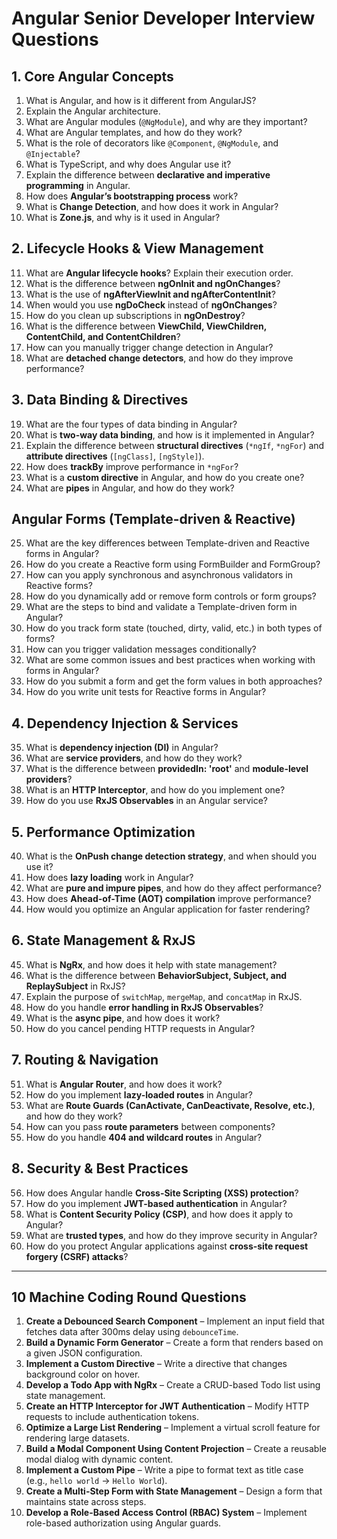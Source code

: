 # Angular Senior Developer Interview Questions

## 1. Core Angular Concepts
1. What is Angular, and how is it different from AngularJS?
2. Explain the Angular architecture.
3. What are Angular modules (`@NgModule`), and why are they important?
4. What are Angular templates, and how do they work?
5. What is the role of decorators like `@Component`, `@NgModule`, and `@Injectable`?
6. What is TypeScript, and why does Angular use it?
7. Explain the difference between **declarative and imperative programming** in Angular.
8. How does **Angular’s bootstrapping process** work?
9. What is **Change Detection**, and how does it work in Angular?
10. What is **Zone.js**, and why is it used in Angular?

## 2. Lifecycle Hooks & View Management
11. What are **Angular lifecycle hooks**? Explain their execution order.
12. What is the difference between **ngOnInit and ngOnChanges**?
13. What is the use of **ngAfterViewInit and ngAfterContentInit**?
14. When would you use **ngDoCheck** instead of **ngOnChanges**?
15. How do you clean up subscriptions in **ngOnDestroy**?
16. What is the difference between **ViewChild, ViewChildren, ContentChild, and ContentChildren**?
17. How can you manually trigger change detection in Angular?
18. What are **detached change detectors**, and how do they improve performance?

## 3. Data Binding & Directives
19. What are the four types of data binding in Angular?
20. What is **two-way data binding**, and how is it implemented in Angular?
21. Explain the difference between **structural directives** (`*ngIf`, `*ngFor`) and **attribute directives** (`[ngClass]`, `[ngStyle]`).
22. How does **trackBy** improve performance in `*ngFor`?
23. What is a **custom directive** in Angular, and how do you create one?
24. What are **pipes** in Angular, and how do they work?

##  Angular Forms (Template-driven & Reactive)
25. What are the key differences between Template-driven and Reactive forms in Angular?
26. How do you create a Reactive form using FormBuilder and FormGroup?
27. How can you apply synchronous and asynchronous validators in Reactive forms?
28. How do you dynamically add or remove form controls or form groups?
29. What are the steps to bind and validate a Template-driven form in Angular?
30. How do you track form state (touched, dirty, valid, etc.) in both types of forms?
31. How can you trigger validation messages conditionally?
32. What are some common issues and best practices when working with forms in Angular?
33. How do you submit a form and get the form values in both approaches?
34. How do you write unit tests for Reactive forms in Angular?

## 4. Dependency Injection & Services
35. What is **dependency injection (DI)** in Angular?
36. What are **service providers**, and how do they work?
37. What is the difference between **providedIn: 'root'** and **module-level providers**?
38. What is an **HTTP Interceptor**, and how do you implement one?
39. How do you use **RxJS Observables** in an Angular service?

## 5. Performance Optimization
40. What is the **OnPush change detection strategy**, and when should you use it?
41. How does **lazy loading** work in Angular?
42. What are **pure and impure pipes**, and how do they affect performance?
43. How does **Ahead-of-Time (AOT) compilation** improve performance?
44. How would you optimize an Angular application for faster rendering?

## 6. State Management & RxJS
45. What is **NgRx**, and how does it help with state management?
46. What is the difference between **BehaviorSubject, Subject, and ReplaySubject** in RxJS?
47. Explain the purpose of `switchMap`, `mergeMap`, and `concatMap` in RxJS.
48. How do you handle **error handling in RxJS Observables**?
49. What is the **async pipe**, and how does it work?
50. How do you cancel pending HTTP requests in Angular?

## 7. Routing & Navigation
51. What is **Angular Router**, and how does it work?
52. How do you implement **lazy-loaded routes** in Angular?
53. What are **Route Guards (CanActivate, CanDeactivate, Resolve, etc.)**, and how do they work?
54. How can you pass **route parameters** between components?
55. How do you handle **404 and wildcard routes** in Angular?

## 8. Security & Best Practices
56. How does Angular handle **Cross-Site Scripting (XSS) protection**?
57. How do you implement **JWT-based authentication** in Angular?
58. What is **Content Security Policy (CSP)**, and how does it apply to Angular?
59. What are **trusted types**, and how do they improve security in Angular?
60. How do you protect Angular applications against **cross-site request forgery (CSRF) attacks**?

---
## 10 Machine Coding Round Questions
1. **Create a Debounced Search Component** – Implement an input field that fetches data after 300ms delay using `debounceTime`.
2. **Build a Dynamic Form Generator** – Create a form that renders based on a given JSON configuration.
3. **Implement a Custom Directive** – Write a directive that changes background color on hover.
4. **Develop a Todo App with NgRx** – Create a CRUD-based Todo list using state management.
5. **Create an HTTP Interceptor for JWT Authentication** – Modify HTTP requests to include authentication tokens.
6. **Optimize a Large List Rendering** – Implement a virtual scroll feature for rendering large datasets.
7. **Build a Modal Component Using Content Projection** – Create a reusable modal dialog with dynamic content.
8. **Implement a Custom Pipe** – Write a pipe to format text as title case (e.g., `hello world` → `Hello World`).
9. **Create a Multi-Step Form with State Management** – Design a form that maintains state across steps.
10. **Develop a Role-Based Access Control (RBAC) System** – Implement role-based authorization using Angular guards.
